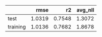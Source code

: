 |          |   rmse |     r2 |   avg_nll |
|:---------|-------:|-------:|----------:|
| test     | 1.0319 | 0.7548 |    1.3072 |
| training | 1.0136 | 0.7682 |    1.8678 |